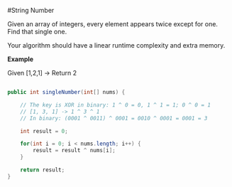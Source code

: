 #String Number

Given an array of integers, every element appears twice except for one. 
Find that single one.

Your algorithm should have a linear runtime complexity and extra memory.

**Example**

Given \[1,2,1\] -&gt; Return 2

```java

public int singleNumber(int[] nums) {

    // The key is XOR in binary: 1 ^ 0 = 0, 1 ^ 1 = 1; 0 ^ 0 = 1
    // [1, 3, 1] -> 1 ^ 3 ^ 1 
    // In binary: (0001 ^ 0011) ^ 0001 = 0010 ^ 0001 = 0001 = 3

    int result = 0;

    for(int i = 0; i < nums.length; i++) {
        result = result ^ nums[i];
    }

    return result;
}
```

